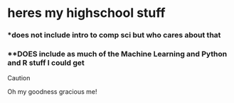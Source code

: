 # heres my highschool stuff
### *does not include intro to comp sci but who cares about that
### **DOES include as much of the Machine Learning and Python and R stuff I could get
> [!CAUTION]
> Oh my goodness gracious me!
